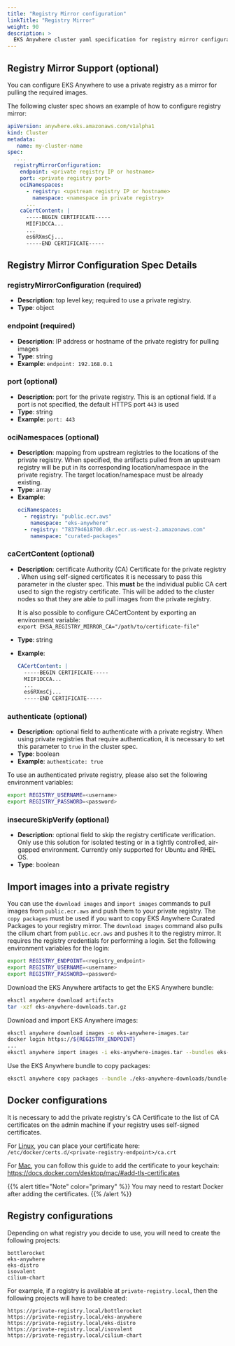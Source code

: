 ```yaml
---
title: "Registry Mirror configuration"
linkTitle: "Registry Mirror"
weight: 90
description: >
  EKS Anywhere cluster yaml specification for registry mirror configuration
---
```


## Registry Mirror Support (optional)
You can configure EKS Anywhere to use a private registry as a mirror for pulling the required images.

The following cluster spec shows an example of how to configure registry mirror:
```yaml
apiVersion: anywhere.eks.amazonaws.com/v1alpha1
kind: Cluster
metadata:
   name: my-cluster-name
spec:
   ...
  registryMirrorConfiguration:
    endpoint: <private registry IP or hostname>
    port: <private registry port>
    ociNamespaces:
      - registry: <upstream registry IP or hostname>
        namespace: <namespace in private registry>
      ...
    caCertContent: |
      -----BEGIN CERTIFICATE-----
      MIIF1DCCA...
      ...
      es6RXmsCj...
      -----END CERTIFICATE-----  
```
## Registry Mirror Configuration Spec Details
### __registryMirrorConfiguration__ (required)
* __Description__: top level key; required to use a private registry.
* __Type__: object

### __endpoint__ (required)
* __Description__: IP address or hostname of the private registry for pulling images
* __Type__: string
* __Example__: ```endpoint: 192.168.0.1```

### __port__ (optional)
* __Description__: port for the private registry. This is an optional field. If a port
  is not specified, the default HTTPS port `443` is used
* __Type__: string
* __Example__: ```port: 443```

### __ociNamespaces__ (optional)
* __Description__: mapping from upstream registries to the locations of the private registry. When specified, the artifacts pulled from an upstream registry will be put in its corresponding location/namespace in the private registry. The target location/namespace must be already existing.
* __Type__: array
* __Example__: <br/>
  ```yaml
  ociNamespaces:
    - registry: "public.ecr.aws"
      namespace: "eks-anywhere"
    - registry: "783794618700.dkr.ecr.us-west-2.amazonaws.com"
      namespace: "curated-packages"
  ```

### __caCertContent__ (optional)
* __Description__: certificate Authority (CA) Certificate for the private registry . When using 
  self-signed certificates it is necessary to pass this parameter in the cluster spec. This __must__ be the individual public CA cert used to sign the registry certificate. This will be added to the cluster nodes so that they are able to pull images from the private registry.

  It is also possible to configure CACertContent by exporting an environment variable:<br/>
  `export EKSA_REGISTRY_MIRROR_CA="/path/to/certificate-file"`
* __Type__: string
* __Example__: <br/>
  ```yaml
  CACertContent: |
    -----BEGIN CERTIFICATE-----
    MIIF1DCCA...
    ...
    es6RXmsCj...
    -----END CERTIFICATE-----
  ```

### __authenticate__ (optional)

* __Description__: optional field to authenticate with a private registry. When using private registries that 
  require authentication, it is necessary to set this parameter to ```true``` in the cluster spec.
* __Type__: boolean
* __Example__: ```authenticate: true```

To use an authenticated private registry, please also set the following environment variables:
```bash
export REGISTRY_USERNAME=<username>
export REGISTRY_PASSWORD=<password>
```

### __insecureSkipVerify__ (optional)
* __Description__: optional field to skip the registry certificate verification. Only use this solution for isolated testing or in a tightly controlled, air-gapped environment. Currently only supported for Ubuntu and RHEL OS.
* __Type__: boolean

## Import images into a private registry
You can use the `download images` and `import images` commands to pull images from `public.ecr.aws` and push them to your
private registry.
The `copy packages` must be used if you want to copy EKS Anywhere Curated Packages to your registry mirror.
The `download images` command also pulls the cilium chart from `public.ecr.aws` and pushes it to the registry mirror. It requires the registry credentials for performing a login. Set the following environment variables for the login:
```bash
export REGISTRY_ENDPOINT=<registry_endpoint>
export REGISTRY_USERNAME=<username>
export REGISTRY_PASSWORD=<password>
```

Download the EKS Anywhere artifacts to get the EKS Anywhere bundle:
```bash
eksctl anywhere download artifacts
tar -xzf eks-anywhere-downloads.tar.gz
```

Download and import EKS Anywhere images:
```bash
eksctl anywhere download images -o eks-anywhere-images.tar
docker login https://${REGISTRY_ENDPOINT}
...
eksctl anywhere import images -i eks-anywhere-images.tar --bundles eks-anywhere-downloads/bundle-release.yaml --registry ${REGISTRY_ENDPOINT}
```

Use the EKS Anywhere bundle to copy packages:
```bash
eksctl anywhere copy packages --bundle ./eks-anywhere-downloads/bundle-release.yaml --dst-cert rootCA.pem ${REGISTRY_ENDPOINT}
```

## Docker configurations
It is necessary to add the private registry's CA Certificate
to the list of CA certificates on the admin machine if your registry uses self-signed certificates.

For [Linux](https://docs.docker.com/engine/security/certificates/), you can place your certificate here: `/etc/docker/certs.d/<private-registry-endpoint>/ca.crt`

For [Mac](https://docs.docker.com/desktop/mac/#add-tls-certificates), you can follow this guide to add the certificate to your keychain: https://docs.docker.com/desktop/mac/#add-tls-certificates

{{% alert title="Note" color="primary" %}}
  You may need to restart Docker after adding the certificates.
{{% /alert %}}

## Registry configurations
Depending on what registry you decide to use, you will need to create the following projects:

```
bottlerocket
eks-anywhere
eks-distro
isovalent
cilium-chart
```

For example, if a registry is available at `private-registry.local`, then the following 
projects will have to be created:

```
https://private-registry.local/bottlerocket
https://private-registry.local/eks-anywhere
https://private-registry.local/eks-distro
https://private-registry.local/isovalent
https://private-registry.local/cilium-chart
```
